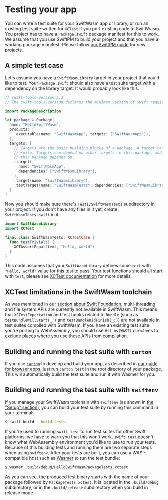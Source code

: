 # Testing your app

You can write a test suite for your SwiftWasm app or library, or run an existing test suite
written for `XCTest` if you port existing code to SwiftWasm. You project has to have a
`Package.swift` package manifest for this to work. We assume that you use SwiftPM to build your
project and that you have a working package manifest. Please follow [our SwiftPM guide](./swift-package.md) for new projects.

## A simple test case

Let's assume you have a `SwiftWasmLibrary` target in your project that you'd like to test. Your
`Package.swift` should also have a test suite target with a dependency on the library target. It
would probably look like this:

```swift
// swift-tools-version:5.3
// The swift-tools-version declares the minimum version of Swift required to build this package.

import PackageDescription

let package = Package(
  name: "HelloSwiftWasm",
  products: [
    .executable(name: "SwiftWasmApp", targets: ["SwiftWasmApp"]),
  ],
  targets: [
    // Targets are the basic building blocks of a package. A target can define a module or a test
    // suite. Targets can depend on other targets in this package, and on products in packages which
    // this package depends on.
    .target(
      name: "SwiftWasmApp",
      dependencies: ["SwiftWasmLibrary"],
    ),
    .target(name: "SwiftWasmLibrary"),
    .testTarget(name: "SwiftWasmTests", dependencies: ["SwiftWasmLibrary"]),
  ]
)
```

Now you should make sure there's `Tests/SwiftWasmTests` subdirectory in your project.
If you don't have any files in it yet, create `SwiftWasmTests.swift` in it:

```swift
import SwiftWasmLibrary
import XCTest

final class SwiftWasmTests: XCTestCase {
  func testTrivial() {
    XCTAssertEqual(text, "Hello, world")
  }
}
```

This code assumes that your `SwiftWasmLibrary` defines some `text` with `"Hello, world"` value
for this test to pass. Your test functions should all start with `test`, please see [XCTest 
documentation](https://developer.apple.com/documentation/xctest/defining_test_cases_and_test_methods)
for more details.

## XCTest limitations in the SwiftWasm toolchain

As was mentioned in [our section about Swift Foundation](/foundation.md), multi-threading and
file system APIs are currently not available in SwiftWasm. This means that `XCTestExpectation`
and test hooks related to `Bundle` (such as `testBundleWillStart(_:)` and `testBundleDidFinish(_:)`)
are not available in test suites compiled with SwiftWasm. If you have an existing test suite you're
porting to WebAssembly, you should use `#if os(WASI)` directives to exclude places where you use
these APIs from compilation.

## Building and running the test suite with `carton`

If you use [`carton`](https://carton.dev) to develop and build your app, as described in [our guide
for browser apps](./browser-app.md), just run `carton test` in the
root directory of your package. This will automatically build the test suite and run it with Wasmer
for you.

## Building and running the test suite with `swiftenv`

If you manage your SwiftWasm toolchain with `swiftenv` (as shown in [the "Setup" section](./setup.md)),
you can build your test suite by running this command in your terminal:

```sh
$ swift build --build-tests
```

If you're used to running `swift test` to run test suites for other Swift platforms, we have to
warn you that this won't work. `swift test` doesn't know what WebAssembly environment you'd like to 
use to run your tests. Because of this building tests and running them are two separate steps when
using `swiftenv`. After your tests are built, you can use a WASI-compatible host such as
[Wasmer](https://wasmer.io/) to run the test bundle:

```sh
$ wasmer .build/debug/HelloSwiftWasmPackageTests.xctest
```

As you can see, the produced test binary starts with the name of your package followed by
`PackageTests.xctest`. It is located in the `.build/debug` subdirectory, or in the `.build/release`
subdirectory when you build in release mode.
